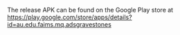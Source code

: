 The release APK can be found on the Google Play store at https://play.google.com/store/apps/details?id=au.edu.faims.mq.adsgravestones
